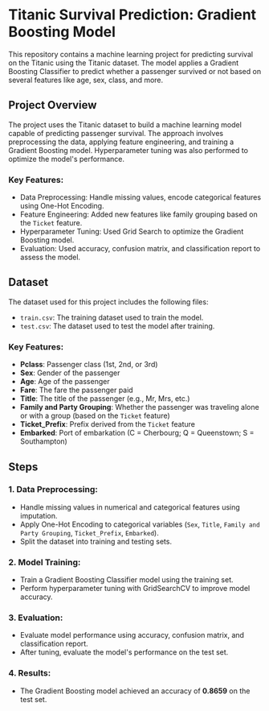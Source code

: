 # Titanic Survival Prediction: Gradient Boosting Model

This repository contains a machine learning project for predicting survival on the Titanic using the Titanic dataset. The model applies a Gradient Boosting Classifier to predict whether a passenger survived or not based on several features like age, sex, class, and more.

## Project Overview

The project uses the Titanic dataset to build a machine learning model capable of predicting passenger survival. The approach involves preprocessing the data, applying feature engineering, and training a Gradient Boosting model. Hyperparameter tuning was also performed to optimize the model's performance.

### Key Features:

- Data Preprocessing: Handle missing values, encode categorical features using One-Hot Encoding.
- Feature Engineering: Added new features like family grouping based on the `Ticket` feature.
- Hyperparameter Tuning: Used Grid Search to optimize the Gradient Boosting model.
- Evaluation: Used accuracy, confusion matrix, and classification report to assess the model.

## Dataset

The dataset used for this project includes the following files:

- `train.csv`: The training dataset used to train the model.
- `test.csv`: The dataset used to test the model after training.

### Key Features:
- **Pclass**: Passenger class (1st, 2nd, or 3rd)
- **Sex**: Gender of the passenger
- **Age**: Age of the passenger
- **Fare**: The fare the passenger paid
- **Title**: The title of the passenger (e.g., Mr, Mrs, etc.)
- **Family and Party Grouping**: Whether the passenger was traveling alone or with a group (based on the `Ticket` feature)
- **Ticket_Prefix**: Prefix derived from the `Ticket` feature
- **Embarked**: Port of embarkation (C = Cherbourg; Q = Queenstown; S = Southampton)

## Steps

### 1. **Data Preprocessing**:
- Handle missing values in numerical and categorical features using imputation.
- Apply One-Hot Encoding to categorical variables (`Sex`, `Title`, `Family and Party Grouping`, `Ticket_Prefix`, `Embarked`).
- Split the dataset into training and testing sets.

### 2. **Model Training**:
- Train a Gradient Boosting Classifier model using the training set.
- Perform hyperparameter tuning with GridSearchCV to improve model accuracy.

### 3. **Evaluation**:
- Evaluate model performance using accuracy, confusion matrix, and classification report.
- After tuning, evaluate the model's performance on the test set.

### 4. **Results**:
- The Gradient Boosting model achieved an accuracy of **0.8659** on the test set.
